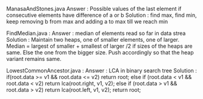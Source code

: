 ManasaAndStones.java
	Answer : Possible values of the last element if consecutive elements have difference of a or b
	Solution : find max, find min, keep removing b from max and adding a to max till we reach min

FindMedian.java : 
	Answer : median of elements read so far in data strea
	Solution : Maintain two heaps, one of smaller elements, one of larger. Median = largest of smaller + smallest of larger /2 if sizes of the heaps are same. Else the one from the bigger size. Push accordingly so that the heap variant remains same. 

LowestCommonAncestor.java :
	Answer : LCA in binary search tree
	Solution : 
		if(root.data >= v1 && root.data <= v2)
            return root;
        else if (root.data < v1 && root.data < v2)
            return lca(root.right, v1, v2);
        else if (root.data > v1 && root.data > v2)
            return lca(root.left, v1, v2);
        return root;

